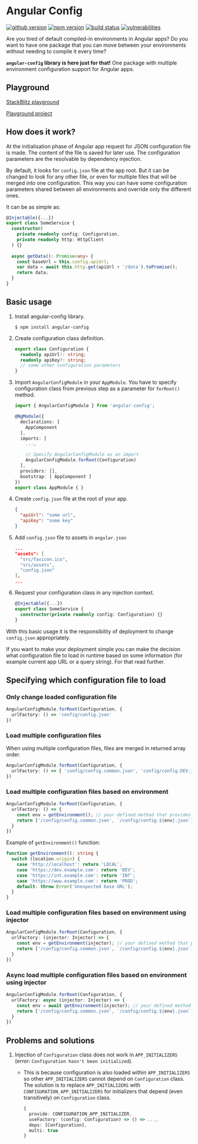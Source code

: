 # Angular Config

[![github version](https://img.shields.io/github/package-json/v/vdolek/angular-config/master?label=github)](https://github.com/vdolek/angular-config)
[![npm version](https://img.shields.io/npm/v/angular-config)](https://www.npmjs.com/package/angular-config)
[![build status](https://img.shields.io/github/workflow/status/vdolek/angular-config/CI/master)](https://github.com/vdolek/angular-config/actions?query=workflow%3ACI)
[![vulnerabilities](https://img.shields.io/snyk/vulnerabilities/github/vdolek/angular-config)](https://snyk.io/test/github/vdolek/angular-config)

Are you tired of default compiled-in environments in Angular apps? Do you want to have one package that you can
move between your environments without needing to compile it every time?

**`angular-config` library is here just for that!** One package with multiple environment configuration support for Angular apps.

## Playground

[StackBlitz playground](https://stackblitz.com/edit/angular-config-playground)

[Playground project](https://github.com/vdolek/angular-config/tree/master/playground)

## How does it work?

At the initialisation phase of Angular app request for JSON configuration file is made. The content of the file
is saved for later use. The configuration parameters are the resolvable by dependency injection.

By default, it looks for `config.json` file at the app root. But it can be changed to look for any other file,
or even for multiple files that will be merged into one configuration. This way you can have some configuration
parameters shared between all environments and override only the different ones.

It can be as simple as:

```typescript
@Injectable({...})
export class SomeService {
  constructor(
    private readonly config: Configuration,
    private readonly http: HttpClient
  ) {}
  
  async getData(): Promise<any> {
    const baseUrl = this.config.apiUrl;
    var data = await this.http.get(apiUrl + '/data').toPromise();
    return data;
  }
}
```

## Basic usage

1. Install angular-config library.
   ```shell
   $ npm install angular-config
   ```

1. Create configuration class definition.
   
    ```typescript
    export class Configuration {
      readonly apiUrl!: string;
      readonly apiKey?: string;
      // some other configuration parameters
    }
    ```

1. Import `AngularConfigModule` in your `AppModule`. You have to specify configuration class from previous step 
   as a parameter for `forRoot()` method. 

    ```typescript
    import { AngularConfigModule } from 'angular-config';
    
    @NgModule({
      declarations: [
        AppComponent
      ],
      imports: [
        ...,
    
        // Specify AngularConfigModule as an import
        AngularConfigModule.forRoot(Configuration)
      ],
      providers: [],
      bootstrap: [ AppComponent ]
    })
    export class AppModule { }
    ```

1. Create `config.json` file at the root of your app.

   ```json
   {
     "apiUrl": "some url",
     "apiKey": "some key"
   }
   ```
   
1. Add `config.json` file to assets in `angular.json`

   ```json
   ...
   "assets": [
     "src/favicon.ico",
     "src/assets",
     "config.json"
   ],
   ...
   ```

1. Request your configuration class in any injection context.

   ```typescript
   @Injectable({...})
   export class SomeService {
     constructor(private readonly config: Configuration) {}
   }
   ```
   
With this basic usage it is the responsibility of deployment to change `config.json` appropriately.

If you want to make your deployment simple you can make the decision what configuration file to
load in runtime based on some information (for example current app URL or a query string).
For that read further.

## Specifying which configuration file to load

### Only change loaded configuration file
```typescript
AngularConfigModule.forRoot(Configuration, {
  urlFactory: () => 'config/config.json'
})
```

### Load multiple configuration files

When using multiple configuration files, files are merged in returned array order.

```typescript
AngularConfigModule.forRoot(Configuration, {
  urlFactory: () => [ 'config/config.common.json', 'config/config.DEV.json' ]
})
```

### Load multiple configuration files based on environment
```typescript
AngularConfigModule.forRoot(Configuration, {
  urlFactory: () => {
    const env = getEnvironment(); // your defined method that provides current environment name
    return ['/config/config.common.json', `/config/config.${env}.json`]
  }
})
```

Example of `getEnvironment()` function:
```typescript
function getEnvironment(): string {
  switch (location.origin) {
    case 'http://localhost': return 'LOCAL';
    case 'https://dev.example.com': return 'DEV';
    case 'https://int.example.com': return 'INT';
    case 'https://www.example.com': return 'PROD';
    default: throw Error('Unexpected base URL');
  }
}
```

### Load multiple configuration files based on environment using injector
```typescript
AngularConfigModule.forRoot(Configuration, {
  urlFactory: (injector: Injector) => {
    const env = getEnvironment(injector); // your defined method that provides current environment name
    return ['/config/config.common.json', `/config/config.${env}.json`]
  }
})
```

### Async load multiple configuration files based on environment using injector
```typescript
AngularConfigModule.forRoot(Configuration, {
  urlFactory: async (injector: Injector) => {
    const env = await getEnvironment(injector); // your defined method that provides current environment name
    return ['/config/config.common.json', `/config/config.${env}.json`]
  }
})
```

## Problems and solutions

1. Injection of `Configuration` class does not work in `APP_INITIALIZERS` (error: `Configuration hasn't been initialized`).
   - This is because configuration is also loaded within `APP_INITIALIZERS` so other `APP_INITIALIZERS` cannot
     depend on `Configuration` class. The solution is to replace `APP_INITIALIZERS` with `CONFIGURATION_APP_INITIALIZERS`
     for initializers that depend (even transitively) on `Configuration` class.
     
     ```typescript
     {
       provide: CONFIGURATION_APP_INITIALIZER,
       useFactory: (config: Configuration) => () => ...,
       deps: [Configuration],
       multi: true
     }
     ```
